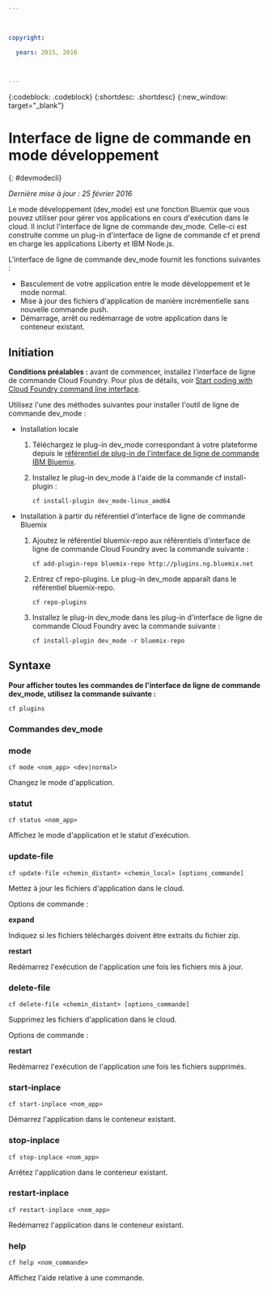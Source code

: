 ```yaml
---

 

copyright:

  years: 2015, 2016

 

---
```

{:codeblock: .codeblock}
{:shortdesc: .shortdesc}
{:new_window: target="_blank"}


# Interface de ligne de commande en mode développement 
{: #devmodecli}

*Dernière mise à jour : 25 février 2016*

Le mode développement (dev_mode) est une fonction Bluemix que vous pouvez utiliser pour gérer vos applications en cours d'exécution dans le
cloud. Il inclut l'interface de ligne de commande dev_mode. Celle-ci est construite comme un plug-in d'interface de ligne de commande cf et prend en
charge les
applications Liberty et IBM Node.js.

L'interface de ligne de commande dev_mode fournit les fonctions suivantes :
- Basculement de votre application entre le mode développement et le mode normal.
- Mise à jour des fichiers d'application de manière incrémentielle sans nouvelle commande push.
- Démarrage, arrêt ou redémarrage de votre application dans le conteneur existant.

## Initiation
**Conditions préalables :** avant de commencer, installez l'interface de ligne de commande Cloud Foundry. Pour plus de détails, voir [Start coding with Cloud Foundry command line interface](https://github.com/cloudfoundry/cli). 


Utilisez l'une des méthodes suivantes pour installer l'outil de ligne de commande dev_mode :
- Installation locale 
  1. Téléchargez le plug-in dev_mode correspondant à votre plateforme depuis le [référentiel de plug-in
de l'interface de ligne de commande IBM Bluemix](http://plugins.ng.bluemix.net).
  2. Installez le plug-in dev_mode à l'aide de la commande cf install-plugin :
  
        ```
        cf install-plugin dev_mode-linux_amd64
        ```

- Installation à partir du référentiel d'interface de ligne de commande Bluemix 
  1. Ajoutez le référentiel bluemix-repo aux référentiels d'interface de ligne de commande Cloud Foundry avec la commande suivante :
  
        ```
        cf add-plugin-repo bluemix-repo http://plugins.ng.bluemix.net
        ```

  2. Entrez cf repo-plugins. Le plug-in dev_mode apparaît dans le référentiel bluemix-repo.
		
		```
        cf repo-plugins
        ```
  
  3. Installez le plug-in dev_mode dans les plug-in d'interface de ligne de commande Cloud Foundry avec la commande suivante :
  
        ```
        cf install-plugin dev_mode -r bluemix-repo
        ```

## Syntaxe
**Pour afficher toutes les commandes de l'interface de ligne de commande dev_mode, utilisez la commande suivante :**

```
cf plugins
```

### Commandes dev_mode

### mode

```
cf mode <nom_app> <dev|normal>
```

Changez le mode d'application.

### statut

```
cf status <nom_app>
```

Affichez le mode d'application et le statut d'exécution.

### update-file

```
cf update-file <chemin_distant> <chemin_local> [options_commande]
```

Mettez à jour les fichiers d'application dans le cloud.

Options de commande :

**expand**

Indiquez si les fichiers téléchargés doivent être extraits du fichier zip.

**restart**

Redémarrez l'exécution de l'application une fois les fichiers mis à jour.
  
### delete-file

```
cf delete-file <chemin_distant> [options_commande]
```

Supprimez les fichiers d'application dans le cloud.

Options de commande :

**restart**

Redémarrez l'exécution de l'application une fois les fichiers supprimés.

### start-inplace

```
cf start-inplace <nom_app>
```

Démarrez l'application dans le conteneur existant.

### stop-inplace

```
cf stop-inplace <nom_app>
```

Arrêtez l'application dans le conteneur existant.

### restart-inplace

```
cf restart-inplace <nom_app>
```

Redémarrez l'application dans le conteneur existant.



### help

```
cf help <nom_commande>
```
Affichez l'aide relative à une commande.
